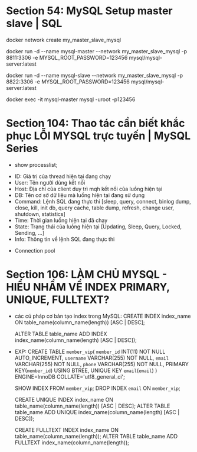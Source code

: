 # Section 54: MySQL Setup master slave | SQL

docker network create my_master_slave_mysql

docker run -d --name mysql-master --network my_master_slave_mysql -p 8811:3306 -e MYSQL_ROOT_PASSWORD=123456 mysql/mysql-server:latest

docker run -d --name mysql-slave --network my_master_slave_mysql -p 8822:3306 -e MYSQL_ROOT_PASSWORD=123456 mysql/mysql-server:latest

docker exec -it mysql-master mysql -uroot -p123456

# Section 104: Thao tác cần biết khắc phục LỖI MYSQL trực tuyến | MySQL Series

- show processlist;

* ID: Giá trị của thread hiện tại đang chạy
* User: Tên người dùng kết nối
* Host: Địa chỉ của client duy trì mqh kết nối của luồng hiện tại
* DB: Tên cơ sở dữ liệu mà luồng hiện tại đang sử dụng
* Command: Lệnh SQL đang thực thi [sleep, query, connect, binlog dump, close, kill, init db, query cache, table dump, refresh, change user, shutdown, statistics]
* Time: Thời gian luồng hiện tại đã chạy
* State: Trạng thái của luồng hiện tại [Updating, Sleep, Query, Locked, Sending, ...]
* Info: Thông tin về lệnh SQL đang thực thi

- Connection pool

# Section 106: LÀM CHỦ MYSQL - HIỂU NHẦM VỀ INDEX PRIMARY, UNIQUE, FULLTEXT?

- các cú pháp cơ bản tạo index trong MySQL:
  CREATE INDEX index_name ON table_name(column_name(length)) [ASC | DESC];

  ALTER TABLE table_name ADD INDEX index_name(column_name(length) [ASC | DESC]);

- EXP:
  CREATE TABLE `member_vip`(
  `member_id` INT(11) NOT NULL AUTO_INCREMENT,
  `username` VARCHAR(255) NOT NULL,
  `email` VARCHAR(255) NOT NULL,
  `phone` VARCHAR(255) NOT NULL,
  PRIMARY KEY(`member_id`) USING BTREE,
  UNIQUE KEY `email`(`email`)
  ) ENGINE=InnoDB COLLATE='utf8_general_ci';

  SHOW INDEX FROM `member_vip`;
  DROP INDEX `email` ON `member_vip`;

  CREATE UNIQUE INDEX index_name ON table_name(column_name(length)) [ASC | DESC];
  ALTER TABLE table_name ADD UNIQUE index_name(column_name(length) [ASC | DESC]);

  CREATE FULLTEXT INDEX index_name ON table_name(column_name(length));
  ALTER TABLE table_name ADD FULLTEXT index_name(column_name(length));
